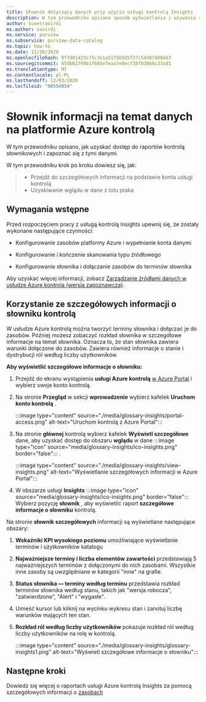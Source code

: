 ```yaml
---
title: Słownik dotyczący danych przy użyciu usługi kontrolą Insights
description: W tym przewodniku opisano sposób wyświetlania i używania słownika usługi kontrolą Insights na potrzeby raportowania danych.
author: SunetraVirdi
ms.author: suvirdi
ms.service: purview
ms.subservice: purview-data-catalog
ms.topic: how-to
ms.date: 11/20/2020
ms.openlocfilehash: 9f7d81423c75c3e1a51f5b5d5f37c54307488eb3
ms.sourcegitcommit: 65db02799b1f685e7eaa7e0ecf38f03866c33ad1
ms.translationtype: MT
ms.contentlocale: pl-PL
ms.lasthandoff: 12/03/2020
ms.locfileid: "96554054"
---
```

# <a name="glossary-insights-on-your-data-in-azure-purview"></a>Słownik informacji na temat danych na platformie Azure kontrolą

W tym przewodniku opisano, jak uzyskać dostęp do raportów kontrolą słownikowych i zapoznać się z tymi danymi.

W tym przewodniku krok po kroku dowiesz się, jak:

> - Przejdź do szczegółowych informacji na podstawie konta usługi kontrolą
> - Uzyskiwanie wglądu w dane z lotu ptaka

## <a name="prerequisites"></a>Wymagania wstępne

Przed rozpoczęciem pracy z usługą kontrolą Insights upewnij się, że zostały wykonane następujące czynności:

- Konfigurowanie zasobów platformy Azure i wypełnianie konta danymi

- Konfigurowanie i kończenie skanowania typu źródłowego

- Konfigurowanie słownika i dołączanie zasobów do terminów słownika

Aby uzyskać więcej informacji, zobacz [Zarządzanie źródłami danych w usłudze Azure kontrolą (wersja zapoznawcza)](manage-data-sources.md).

## <a name="use-purview-glossary-insights"></a>Korzystanie ze szczegółowych informacji o słowniku kontrolą

W usłudze Azure kontrolą można tworzyć terminy słownika i dołączać je do zasobów. Później możesz zobaczyć rozkład słownika w szczegółowe informacje na temat słownika. Oznacza to, że stan słownika zawiera warunki dołączone do zasobów. Zawiera również informacje o stanie i dystrybucji ról według liczby użytkowników.

**Aby wyświetlić szczegółowe informacje o słowniku:**

1. Przejdź do ekranu wystąpienia **usługi Azure kontrolą** [w Azure Portal](https://aka.ms/purviewportal) i wybierz swoje konto kontrolą.

1. Na stronie **Przegląd** w sekcji **wprowadzenie** wybierz kafelek **Uruchom konto kontrolą** .

   :::image type="content" source="./media/glossary-insights/portal-access.png" alt-text="Uruchom kontrolą z Azure Portal":::

1. Na stronie **głównej** kontrolą wybierz kafelek **Wyświetl szczegółowe** dane, aby uzyskać dostęp do obszaru **wglądu** w dane :::image type="icon" source="media/glossary-insights/ico-insights.png" border="false"::: .

   :::image type="content" source="./media/glossary-insights/view-insights.png" alt-text="Wyświetlanie szczegółowych informacji w Azure Portal":::

1. W obszarze usługi **Insights** :::image type="icon" source="media/glossary-insights/ico-insights.png" border="false"::: Wybierz pozycję **słownik** , aby wyświetlić raport **szczegółowe informacje o słowniku** kontrolą.

Na stronie **słownik szczegółowych** informacji są wyświetlane następujące obszary:
1. **Wskaźniki KPI wysokiego poziomu** umożliwiające wyświetlanie terminów i użytkowników katalogu

2. **Najważniejsze terminy i liczba elementów zawartości** przedstawiają 5 najważniejszych terminów z dołączonymi do nich zasobami. Wszystkie inne zasoby są uwzględniane w kategorii "inne" na grafie.

3. **Status słownika — terminy według terminu** przedstawia rozkład terminów słownika według stanu, takich jak "wersja robocza", "zatwierdzone", "Alert" i "wygasłe". 

1. Umieść kursor lub kliknij na wycinku wykresu stan i zanotuj liczbę warunków mających ten stan.

1. **Rozkład ról według liczby użytkowników** pokazuje rozkład ról według liczby użytkowników na rolę w kontrolą.

   :::image type="content" source="./media/glossary-insights/glossary-insights1.png" alt-text="Wyświetl szczegółowe informacje o słowniku":::

## <a name="next-steps"></a>Następne kroki

Dowiedz się więcej o raportach usługi Azure kontrolą Insights za pomocą szczegółowych informacji o [zasobach](./asset-insights.md)